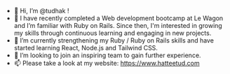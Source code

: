 - 👋 Hi, I’m @tudhak !
- 👀 I have recently completed a Web development bootcamp at Le Wagon and I’m familiar with Ruby on Rails. Since then, I'm interested in growing my skills through continuous learning and engaging in new projects.
- 🌱 I’m currently strengthening my Ruby / Ruby on Rails skills and have started learning React, Node.js and Tailwind CSS.
- 💞️ I’m looking to join an inspiring team to gain further experience.
- 📫 Please take a look at my website: https://www.hatteetud.com

<!---
tudhak/tudhak is a ✨ special ✨ repository because its `README.md` (this file) appears on your GitHub profile.
You can click the Preview link to take a look at your changes.
--->
